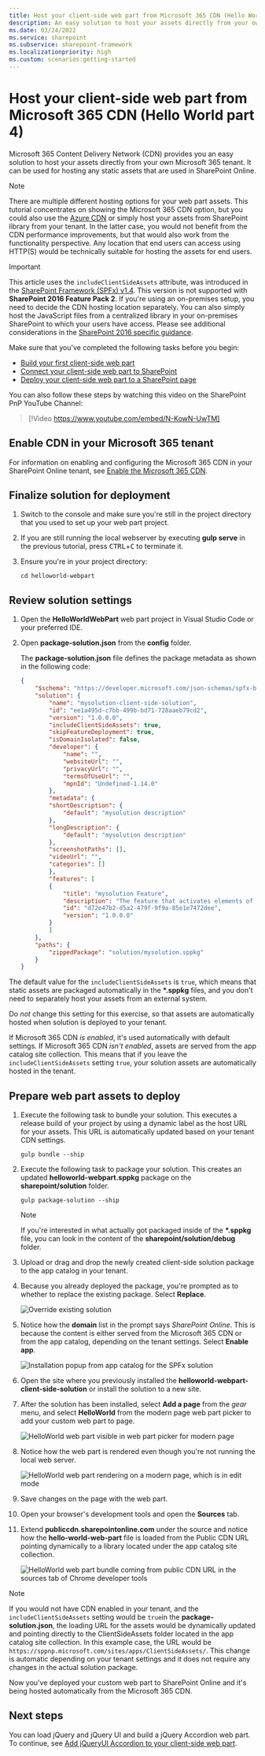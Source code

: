 ```yaml
---
title: Host your client-side web part from Microsoft 365 CDN (Hello World part 4)
description: An easy solution to host your assets directly from your own Microsoft 365 tenant. Can be used for hosting any static assets that are used in SharePoint Online.
ms.date: 03/24/2022
ms.service: sharepoint
ms.subservice: sharepoint-framework
ms.localizationpriority: high
ms.custom: scenarios:getting-started
---
```


# Host your client-side web part from Microsoft 365 CDN (Hello World part 4)

Microsoft 365 Content Delivery Network (CDN) provides you an easy solution to host your assets directly from your own Microsoft 365 tenant. It can be used for hosting any static assets that are used in SharePoint Online.

> [!NOTE]
> There are multiple different hosting options for your web part assets. This tutorial concentrates on showing the Microsoft 365 CDN option, but you could also use the [Azure CDN](./deploy-web-part-to-cdn.md) or simply host your assets from SharePoint library from your tenant. In the latter case, you would not benefit from the CDN performance improvements, but that would also work from the functionality perspective. Any location that end users can access using HTTP(S) would be technically suitable for hosting the assets for end users.

> [!IMPORTANT]
> This article uses the `includeClientSideAssets` attribute, was introduced in the [SharePoint Framework (SPFx) v1.4](../../release-1.4.md). This version is not supported with **SharePoint 2016 Feature Pack 2**.
> If you're using an on-premises setup, you need to decide the CDN hosting location separately. You can also simply host the JavaScript files from a centralized library in your on-premises SharePoint to which your users have access. Please see additional considerations in the [SharePoint 2016 specific guidance](../../sharepoint-2016-support.md).

Make sure that you've completed the following tasks before you begin:

- [Build your first client-side web part](./build-a-hello-world-web-part.md)
- [Connect your client-side web part to SharePoint](./connect-to-sharepoint.md)
- [Deploy your client-side web part to a SharePoint page](./serve-your-web-part-in-a-sharepoint-page.md)

You can also follow these steps by watching this video on the SharePoint PnP YouTube Channel:

> [!Video https://www.youtube.com/embed/N-KowN-UwTM]

## Enable CDN in your Microsoft 365 tenant

For information on enabling and configuring the Microsoft 365 CDN in your SharePoint Online tenant, see [Enable the Microsoft 365 CDN](../../enable-Microsoft-365-content-delivery-network.md).

## Finalize solution for deployment

1. Switch to the console and make sure you're still in the project directory that you used to set up your web part project.
1. If you are still running the local webserver by executing **gulp serve** in the previous tutorial, press <kbd>CTRL</kbd>+<kbd>C</kbd> to terminate it.
1. Ensure you're in your project directory:

    ```console
    cd helloworld-webpart
    ```

## Review solution settings

1. Open the **HelloWorldWebPart** web part project in Visual Studio Code or your preferred IDE.
1. Open **package-solution.json** from the **config** folder.

    The **package-solution.json** file defines the package metadata as shown in the following code:

    ```json
   {
        "$schema": "https://developer.microsoft.com/json-schemas/spfx-build/package-solution.schema.json",
        "solution": {
            "name": "mysolution-client-side-solution",
            "id": "ee1a495d-c7bb-499b-bd71-728aaeb79cd2",
            "version": "1.0.0.0",
            "includeClientSideAssets": true,
            "skipFeatureDeployment": true,
            "isDomainIsolated": false,
            "developer": {
                "name": "",
                "websiteUrl": "",
                "privacyUrl": "",
                "termsOfUseUrl": "",
                "mpnId": "Undefined-1.14.0"
            },
            "metadata": {
            "shortDescription": {
                "default": "mysolution description"
            },
            "longDescription": {
                "default": "mysolution description"
            },
            "screenshotPaths": [],
            "videoUrl": "",
            "categories": []
            },
            "features": [
            {
                "title": "mysolution Feature",
                "description": "The feature that activates elements of the mysolution solution.",
                "id": "d72e47b2-d5a2-479f-9f9a-85e1e7472dee",
                "version": "1.0.0.0"
            }
            ]
        },
        "paths": {
            "zippedPackage": "solution/mysolution.sppkg"
        }
    }

    ```

The default value for the `includeClientSideAssets` is `true`, which means that static assets are packaged automatically in the **\*.sppkg** files, and you don't need to separately host your assets from an external system.

Do *not* change this setting for this exercise, so that assets are automatically hosted when solution is deployed to your tenant.

If Microsoft 365 CDN *is enabled*, it's used automatically with default settings. If Microsoft 365 CDN *isn't enabled*, assets are served from the app catalog site collection. This means that if you leave the `includeClientSideAssets` setting `true`, your solution assets are automatically hosted in the tenant.

## Prepare web part assets to deploy

1. Execute the following task to bundle your solution. This executes a release build of your project by using a dynamic label as the host URL for your assets. This URL is automatically updated based on your tenant CDN settings.

    ```console
    gulp bundle --ship
    ```

1. Execute the following task to package your solution. This creates an updated **helloworld-webpart.sppkg** package on the **sharepoint/solution** folder.

    ```console
    gulp package-solution --ship
    ```

    > [!NOTE]
    > If you're interested in what actually got packaged inside of the **\*.sppkg** file, you can look in the content of the **sharepoint/solution/debug** folder.

1. Upload or drag and drop the newly created client-side solution package to the app catalog in your tenant.
1. Because you already deployed the package, you're prompted as to whether to replace the existing package. Select **Replace**.

    ![Override existing solution](../../../images/cdn-override-helloworld-webpart-package.png)

1. Notice how the **domain** list in the prompt says *SharePoint Online*. This is because the content is either served from the Microsoft 365 CDN or from the app catalog, depending on the tenant settings. Select **Enable app**.

    ![Installation popup from app catalog for the SPFx solution](../../../images/cnd-trust-helloworld-webpart-solution.png)

1. Open the site where you previously installed the **helloworld-webpart-client-side-solution** or install the solution to a new site.
1. After the solution has been installed, select **Add a page** from the *gear* menu, and select **HelloWorld** from the modern page web part picker to add your custom web part to page.

    ![HelloWorld web part visible in web part picker for modern page](../../../images/cdn-web-part-picker.png)

1. Notice how the web part is rendered even though you're not running the local web server.

    ![HelloWorld web part rendering on a modern page, which is in edit mode](../../../images/cdn-web-part-rendering.png)

1. Save changes on the page with the web part.
1. Open your browser's development tools and open the **Sources** tab.
1. Extend **publiccdn.sharepointonline.com** under the source and notice how the **hello-world-web-part** file is loaded from the Public CDN URL pointing dynamically to a library located under the app catalog site collection.

    ![HelloWorld web part bundle coming from public CDN URL in the sources tab of Chrome developer tools](../../../images/cdn-web-part-f12-source.png)

> [!NOTE]
> If you would not have CDN enabled in your tenant, and the `includeClientSideAssets` setting would be `true`in the **package-solution.json**, the loading URL for the assets would be dynamically updated and pointing directly to the ClientSideAssets folder located in the app catalog site collection. In this example case, the URL would be `https://sppnp.microsoft.com/sites/apps/ClientSideAssets/`. This change is automatic depending on your tenant settings and it does not require any changes in the actual solution package.

Now you've deployed your custom web part to SharePoint Online and it's being hosted automatically from the Microsoft 365 CDN.

## Next steps

You can load jQuery and jQuery UI and build a jQuery Accordion web part. To continue, see [Add jQueryUI Accordion to your client-side web part](./add-jqueryui-accordion-to-web-part.md).

